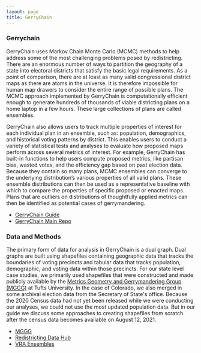 ```yaml
---
layout: page
title: GerryChain 
---
```


### Gerrychain 

GerryChain uses Markov Chain Monte Carlo (MCMC) methods to help address some of the most challenging problems posed by redistricting. There are an enormous number of ways to partition the geography of a state into electoral districts that satisfy the basic legal requirements. As a point of comparison, there are at least as many valid congressional district maps as there are atoms in the universe. It is therefore impossible for human map drawers to consider the entire range of possible plans. The MCMC approach implemented by GerryChain is computationally efficient enough to generate hundreds of thousands of viable districting plans on a home laptop in a few hours. These large collections of plans are called ensembles.


GerryChain also allows users to track multiple properties of interest for each individual plan in an ensemble, such as: population, demographics, and historical voting patterns by district. This enables users to conduct a variety of statistical tests and analyses to evaluate how proposed maps perform across several metrics of interest. For example, GerryChain has built-in functions to help users compute proposed metrics, like partisan bias, wasted votes, and the efficiency gap based on past election data. Because they contain so many plans, MCMC ensembles can converge to the underlying distribution’s various properties of all valid plans. These ensemble distributions can then be used as a representative baseline with which to compare the properties of specific proposed or enacted maps. Plans that are outliers on distributions of thoughtfully applied metrics can then be identified as potential cases of gerrymandering.

* [GerryChain Guide](http://www.math.wsu.edu/faculty/ddeford/GerryChain_Guide.pdf)
* [GerryChain Main Repo](http://github.com/mggg/gerrychain)


### Data and Methods

The primary form of data for analysis in GerryChain is a dual graph. Dual graphs are built using shapefiles containing geographic data that tracks the boundaries of voting precincts and tabular data that tracks population, demographic, and voting data within those precincts. For our state level case studies, we primarily used shapefiles that were constructed and made publicly available by the [Metrics Geometry and Gerrymandering Group (MGGG)](https://mggg.org/) at Tufts University. In the case of Colorado, we also merged in some archival election data from the Secretary of State's office. Because the 2020 Census data had not yet been released while we were conducting our analyses, we could not use the most updated population data. But in our guide we discuss some approaches to creating shapefiles from scratch after the census data becomes available on August 12, 2021.


* [MGGG](https://github.com/mggg-states/)
* [Redistricting Data Hub](https://redistrictingdatahub.com)
* [VRA Ensembles](https://github.com/mggg/VRA_ensembles)
